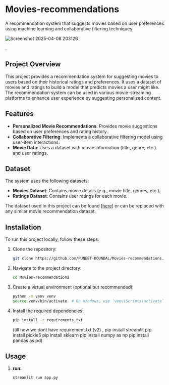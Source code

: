 # Movies-recommendations

A recommendation system that suggests movies based on user preferences using machine learning and collaborative filtering techniques

![Screenshot 2025-04-08 203126](https://github.com/user-attachments/assets/a59b50ee-d471-4e3b-954a-b6d6ebe8519f)


.

## Project Overview

This project provides a recommendation system for suggesting movies to users based on their historical ratings and preferences. It uses a dataset of movies and ratings to build a model that predicts movies a user might like. The recommendation system can be used in various movie-streaming platforms to enhance user experience by suggesting personalized content.

## Features

- **Personalized Movie Recommendations**: Provides movie suggestions based on user preferences and rating history.
- **Collaborative Filtering**: Implements a collaborative filtering model using user-item interactions.
- **Movie Data**: Uses a dataset with movie information (title, genre, etc.) and user ratings.

## Dataset

The system uses the following datasets:
- **Movies Dataset**: Contains movie details (e.g., movie title, genres, etc.).
- **Ratings Dataset**: Contains user ratings for each movie.

The dataset used in this project can be found [[here](https://www.kaggle.com/datasets/tmdb/tmdb-movie-metadata)] or can be replaced with any similar movie recommendation dataset.

## Installation

To run this project locally, follow these steps:

1. Clone the repository:
    ```bash
    git clone https://github.com/PUNEET-KOUNDAL/Movies-recommendations.git
    ```

2. Navigate to the project directory:
    ```bash
    cd Movies-recommendations
    ```

3. Create a virtual environment (optional but recommended):
    ```bash
    python -m venv venv
    source venv/bin/activate  # On Windows, use `venv\Scripts\activate`
    ```

4. Install the required dependencies:
    ```bash
    pip install -r requirements.txt
    ```
    (till now we dont have requirement.txt (v2) ,
   pip install streamlit
   pip install pickle5
   pip install sklearn
   pip install numpy as np
   pip install pandas as pd)
   

## Usage

1. **run**:
   
   ```bash
   streamlit run app.py

